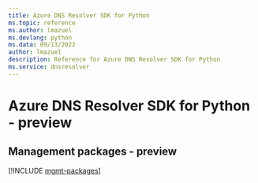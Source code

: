 ```yaml
---
title: Azure DNS Resolver SDK for Python
ms.topic: reference
ms.author: lmazuel
ms.devlang: python
ms.data: 09/13/2022
author: lmazuel
description: Reference for Azure DNS Resolver SDK for Python
ms.service: dnsresolver
---
```

# Azure DNS Resolver SDK for Python - preview

## Management packages - preview
[!INCLUDE [mgmt-packages](dns-resolver-mgmt-index.md)]
